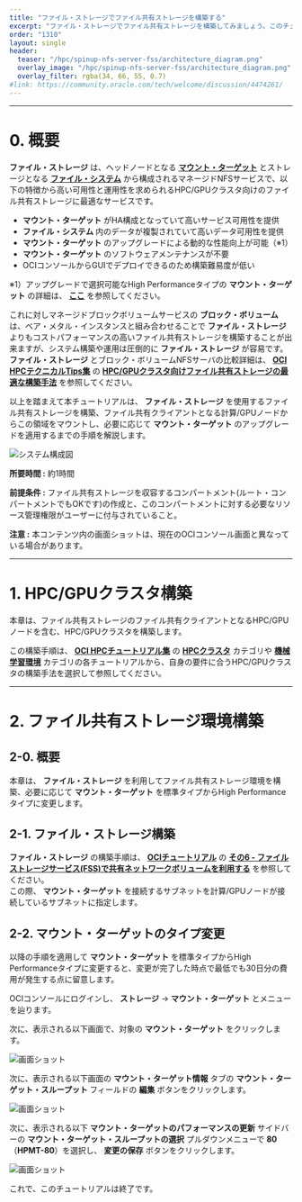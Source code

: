 ```yaml
---
title: "ファイル・ストレージでファイル共有ストレージを構築する"
excerpt: "ファイル・ストレージでファイル共有ストレージを構築してみましょう。このチュートリアルを終了すると、HPC/GPUクラスタから利用することが可能な高可用性ファイル共有ストレージを、OCIのマネージドNFSサービスであるファイル・ストレージを使用してOCIコンソールから構築することが出来るようになります。"
order: "1310"
layout: single
header:
  teaser: "/hpc/spinup-nfs-server-fss/architecture_diagram.png"
  overlay_image: "/hpc/spinup-nfs-server-fss/architecture_diagram.png"
  overlay_filter: rgba(34, 66, 55, 0.7)
#link: https://community.oracle.com/tech/welcome/discussion/4474261/
---
```


***
# 0. 概要

**ファイル・ストレージ** は、ヘッドノードとなる **[マウント・ターゲット](https://docs.oracle.com/ja-jp/iaas/Content/File/Tasks/managingmounttargets.htm)** とストレージとなる **[ファイル・システム](https://docs.oracle.com/ja-jp/iaas/Content/File/Tasks/managingfilesystems.htm)** から構成されるマネージドNFSサービスで、以下の特徴から高い可用性と運用性を求められるHPC/GPUクラスタ向けのファイル共有ストレージに最適なサービスです。

- **マウント・ターゲット** がHA構成となっていて高いサービス可用性を提供
- **ファイル・システム** 内のデータが複製されていて高いデータ可用性を提供
- **マウント・ターゲット** のアップグレードによる動的な性能向上が可能（※1）
- **マウント・ターゲット** のソフトウェアメンテナンスが不要
- OCIコンソールからGUIでデプロイできるのため構築難易度が低い

※1）アップグレードで選択可能なHigh Performanceタイプの **マウント・ターゲット** の詳細は、 **[ここ](https://docs.oracle.com/ja-jp/iaas/Content/File/Tasks/managingmounttargets.htm#performance)** を参照してください。

これに対しマネージドブロックボリュームサービスの **ブロック・ボリューム** は、ベア・メタル・インスタンスと組み合わせることで **ファイル・ストレージ** よりもコストパフォーマンスの高いファイル共有ストレージを構築することが出来ますが、システム構築や運用は圧倒的に **ファイル・ストレージ** が容易です。  
**ファイル・ストレージ** とブロック・ボリュームNFSサーバの比較詳細は、 **[OCI HPCテクニカルTips集](/ocitutorials/hpc/#3-oci-hpcテクニカルtips集)** の **[HPC/GPUクラスタ向けファイル共有ストレージの最適な構築手法](/ocitutorials/hpc/tech-knowhow/howto-configure-sharedstorage/)** を参照してください。

以上を踏まえて本チュートリアルは、 **ファイル・ストレージ** を使用するファイル共有ストレージを構築、ファイル共有クライアントとなる計算/GPUノードからこの領域をマウントし、必要に応じて **マウント・ターゲット** のアップグレードを適用するまでの手順を解説します。

![システム構成図](architecture_diagram.png)

**所要時間 :** 約1時間

**前提条件 :** ファイル共有ストレージを収容するコンパートメント(ルート・コンパートメントでもOKです)の作成と、このコンパートメントに対する必要なリソース管理権限がユーザーに付与されていること。

**注意 :** 本コンテンツ内の画面ショットは、現在のOCIコンソール画面と異なっている場合があります。

***
# 1. HPC/GPUクラスタ構築

本章は、ファイル共有ストレージのファイル共有クライアントとなるHPC/GPUノードを含む、HPC/GPUクラスタを構築します。

この構築手順は、 **[OCI HPCチュートリアル集](/ocitutorials/hpc/#1-oci-hpcチュートリアル集)** の **[HPCクラスタ](/ocitutorials/hpc/#1-1-hpcクラスタ)** カテゴリや **[機械学習環境](/ocitutorials/hpc/#1-2-機械学習環境)** カテゴリの各チュートリアルから、自身の要件に合うHPC/GPUクラスタの構築手法を選択して参照してください。

***
# 2. ファイル共有ストレージ環境構築

## 2-0. 概要

本章は、 **ファイル・ストレージ** を利用してファイル共有ストレージ環境を構築、必要に応じて **マウント・ターゲット** を標準タイプからHigh Performanceタイプに変更します。

## 2-1. ファイル・ストレージ構築

**ファイル・ストレージ** の構築手順は、 **[OCIチュートリアル](https://oracle-japan.github.io/ocitutorials/)** の  **[その6 - ファイルストレージサービス(FSS)で共有ネットワークボリュームを利用する](https://oracle-japan.github.io/ocitutorials/beginners/using-file-storage/)** を参照してください。  
この際、 **マウント・ターゲット** を接続するサブネットを計算/GPUノードが接続しているサブネットに指定します。

## 2-2. マウント・ターゲットのタイプ変更

以降の手順を適用して **マウント・ターゲット** を標準タイプからHigh Performanceタイプに変更すると、変更が完了した時点で最低でも30日分の費用が発生する点に留意します。

OCIコンソールにログインし、 **ストレージ** → **マウント・ターゲット** とメニューを辿ります。

次に、表示される以下画面で、対象の **マウント・ターゲット** をクリックします。

   ![画面ショット](console_page01.png)

次に、表示される以下画面の **マウント・ターゲット情報** タブの **マウント・ターゲット・スループット** フィールドの **編集** ボタンをクリックします。  

![画面ショット](console_page02.png)

次に、表示される以下 **マウント・ターゲットのパフォーマンスの更新** サイドバーの **マウント・ターゲット・スループットの選択** プルダウンメニューで **80** （**HPMT-80**）を選択し、 **変更の保存** ボタンをクリックします。  

![画面ショット](console_page03.png)

これで、このチュートリアルは終了です。